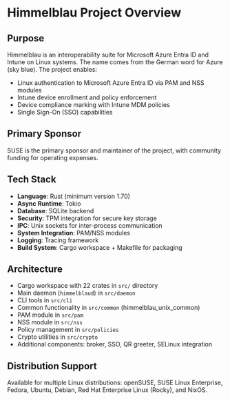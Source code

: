 # Himmelblau Project Overview

## Purpose
Himmelblau is an interoperability suite for Microsoft Azure Entra ID and Intune on Linux systems. The name comes from the German word for Azure (sky blue). The project enables:

- Linux authentication to Microsoft Azure Entra ID via PAM and NSS modules
- Intune device enrollment and policy enforcement
- Device compliance marking with Intune MDM policies
- Single Sign-On (SSO) capabilities

## Primary Sponsor
SUSE is the primary sponsor and maintainer of the project, with community funding for operating expenses.

## Tech Stack
- **Language**: Rust (minimum version 1.70)
- **Async Runtime**: Tokio
- **Database**: SQLite backend
- **Security**: TPM integration for secure key storage
- **IPC**: Unix sockets for inter-process communication
- **System Integration**: PAM/NSS modules
- **Logging**: Tracing framework
- **Build System**: Cargo workspace + Makefile for packaging

## Architecture
- Cargo workspace with 22 crates in `src/` directory
- Main daemon (`himmelblaud`) in `src/daemon`
- CLI tools in `src/cli`
- Common functionality in `src/common` (himmelblau_unix_common)
- PAM module in `src/pam`
- NSS module in `src/nss`
- Policy management in `src/policies`
- Crypto utilities in `src/crypto`
- Additional components: broker, SSO, QR greeter, SELinux integration

## Distribution Support
Available for multiple Linux distributions: openSUSE, SUSE Linux Enterprise, Fedora, Ubuntu, Debian, Red Hat Enterprise Linux (Rocky), and NixOS.